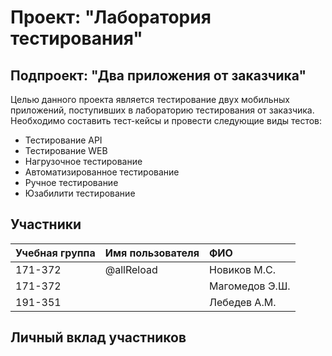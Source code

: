 # Проект: "Лаборатория тестирования"
## Подпроект: "Два приложения от заказчика"
Целью данного проекта является тестирование двух мобильных приложений, поступивших в лабораторию тестирования от заказчика. Необходимо составить тест-кейсы и провести следующие виды тестов:

* Тестирование API    
* Тестирование WEB
* Нагрузочное тестирование      
* Автоматизированное тестирование 
* Ручное тестирование
* Юзабилити тестирование

## Участники
Учебная группа |	Имя пользователя |	ФИО
:------------- |:-----------------| :------------
171-372        | @allReload       | Новиков М.С.
171-372        |                  | Магомедов Э.Ш.
191-351        |                  | Лебедев А.М. 
 
 ## Личный вклад участников
